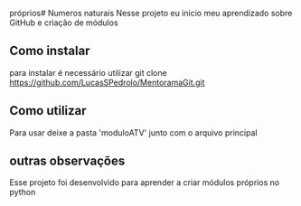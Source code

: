 próprios# Numeros naturais
  Nesse projeto eu inicio meu aprendizado sobre GitHub e criação de módulos

## Como instalar
  para instalar é necessário utilizar git clone https://github.com/LucasSPedrolo/MentoramaGit.git

## Como utilizar
  Para usar deixe a pasta 'moduloATV' junto com o arquivo principal

## outras observações
  Esse projeto foi desenvolvido para aprender a criar módulos próprios no python

